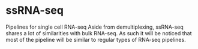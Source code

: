 # ssRNA-seq
Pipelines for single cell RNA-seq
Aside from demultiplexing, ssRNA-seq shares a lot of similarities with bulk
RNA-seq. As such it will be noticed that most of the pipeline will be similar
to regular types of RNA-seq pipelines.
